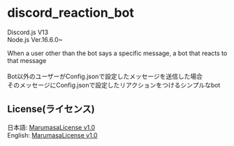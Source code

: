 # discord_reaction_bot
Discord.js V13
<br>
Node.js Ver.16.6.0~
<br>

When a user other than the bot says a specific message, a bot that reacts to that message
<br>
<br>
Bot以外のユーザーがConfig.jsonで設定したメッセージを送信した場合
<br>
そのメッセージにConfig.jsonで設定したリアクションをつけるシンプルなbot
<br>
## License(ライセンス)
日本語: [MarumasaLicense v1.0](https://github.com/malken21/MarumasaLicenses/blob/main/MarumasaLicense_v1.0/LICENSE-ja.md)
<br>
English: [MarumasaLicense v1.0](https://github.com/malken21/MarumasaLicenses/blob/main/MarumasaLicense_v1.0/LICENSE-en.md)
